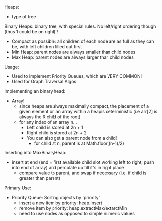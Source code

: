 Heaps:

- type of tree

Binary Heaps: binary tree, with special rules. No left/right ordering though (thus 1 could be on right)!!

- Compact as possible: all children of each node are as full as they can be, with left children filled out first
- Min Heap: parent nodes are always smaller than child nodes
- Max Heap: parent nodes are always larger than child nodes

Usage:

- Used to implement Priority Queues, which are VERY COMMON!
- Used for Graph Traversal Algos

Implementing an binary head:

- Array!
  - since heaps are always maximally compact, the placement of a given element on an array within a heapis deterministic (i.e arr[2] is always the R child of the root)
  - for any index of an array n...
    - Left child is stored at 2n + 1
    - Right child is stored at 2n + 2
    - You can also get a parent node from a child!
      - for child at n, parent is at Math.floor((n-1)/2)

Inserting into MaxBinaryHeap:

- insert at end (end = first available child slot working left to right; push into end of array) and percolate up till it's in right place
  - compare value to parent, and swap if necessary (i.e. if child is greater than parent)

Primary Use:

- Priority Queue: Sorting objects by 'priority'
  - insert a new item by priority: heap.insert
  - remove item by priority: heap.extractMax/extarctMin
  - need to use nodes as opposed to simple numeric values
